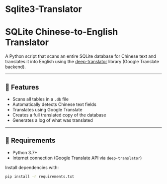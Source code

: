 # Sqlite3-Translator
# SQLite Chinese-to-English Translator

A Python script that scans an entire SQLite database for Chinese text and translates it into English using the [deep-translator](https://github.com/nidhaloff/deep-translator) library (Google Translate backend).

---

## 🧠 Features

- Scans all tables in a `.db` file
- Automatically detects Chinese text fields
- Translates using Google Translate
- Creates a full translated copy of the database
- Generates a log of what was translated

---

## 🔧 Requirements

- Python 3.7+
- Internet connection (Google Translate API via `deep-translator`)

Install dependencies with:

```bash
pip install -r requirements.txt

